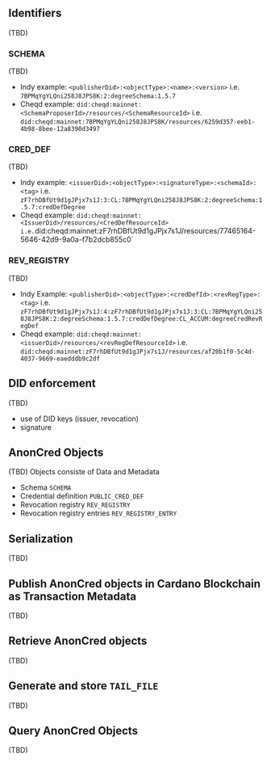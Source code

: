 ## Identifiers
(TBD)
### SCHEMA
(TBD)
- Indy example: `<publisherDid>:<objectType>:<name>:<version>` i.e. `7BPMqYgYLQni258J8JPS8K:2:degreeSchema:1.5.7`
- Cheqd example: `did:cheqd:mainnet:<SchemaProposerId>/resources/<SchemaResourceId>` i.e. `did:cheqd:mainnet:7BPMqYgYLQni258J8JPS8K/resources/6259d357-eeb1-4b98-8bee-12a8390d3497`

### CRED_DEF
(TBD)
- Indy example: `<issuerDid>:<objectType>:<signatureType>:<schemaId>:<tag>` i.e. `zF7rhDBfUt9d1gJPjx7s1J:3:CL:7BPMqYgYLQni258J8JPS8K:2:degreeSchema:1.5.7:credDefDegree`
- Cheqd example: `did:cheqd:mainnet:<IssuerDid>/resources/<CredDefResourceId> i.e.`did:cheqd:mainnet:zF7rhDBfUt9d1gJPjx7s1J/resources/77465164-5646-42d9-9a0a-f7b2dcb855c0`

### REV_REGISTRY
(TBD)
- Indy Example: `<publisherDid>:<objectType>:<credDefId>:<revRegType>:<tag>` i.e. `zF7rhDBfUt9d1gJPjx7s1J:4:zF7rhDBfUt9d1gJPjx7s1J:3:CL:7BPMqYgYLQni258J8JPS8K:2:degreeSchema:1.5.7:credDefDegree:CL_ACCUM:degreeCredRevRegDef`
- Cheqd example: `did:cheqd:mainnet:<issuerDid>/resources/<revRegDefResourceId>` i.e. `did:cheqd:mainnet:zF7rhDBfUt9d1gJPjx7s1J/resources/af20b1f0-5c4d-4037-9669-eaedddb9c2df`


## DID enforcement
(TBD)
- use of DID keys (issuer, revocation)
- signature


## AnonCred Objects
(TBD)
Objects consiste of Data and Metadata

  - Schema `SCHEMA`
  - Credential definition `PUBLIC_CRED_DEF`
  - Revocation registry `REV_REGISTRY`
  - Revocation registry entries `REV_REGISTRY_ENTRY`


## Serialization
(TBD)


## Publish AnonCred objects in Cardano Blockchain as Transaction Metadata
(TBD)

## Retrieve AnonCred objects
(TBD)

## Generate and store `TAIL_FILE`
(TBD)


## Query AnonCred Objects
(TBD)

